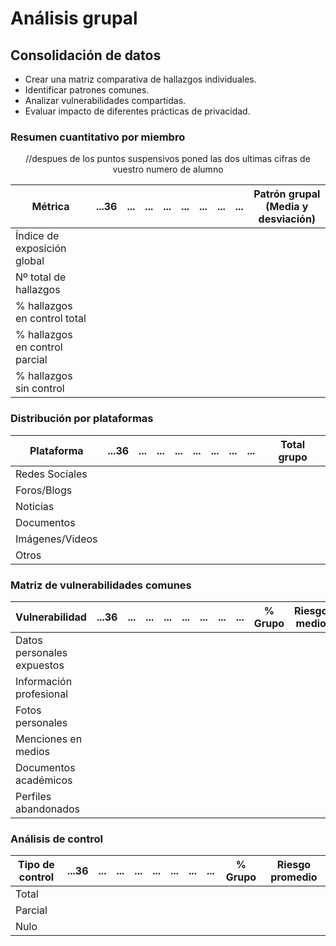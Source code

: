 # Análisis grupal

## Consolidación de datos

- Crear una matriz comparativa de hallazgos individuales.
- Identificar patrones comunes.
- Analizar vulnerabilidades compartidas.
- Evaluar impacto de diferentes prácticas de privacidad.

### Resumen cuantitativo por miembro

<div align=center>

//despues de los puntos suspensivos poned las dos ultimas cifras de vuestro numero de alumno

| Métrica                        | ...36 | ... | ... | ... | ... | ... | ... | ... | Patrón grupal<br>(Media y desviación) |
|--------------------------------|-------|-------|-------|-------|-------|-------|-------|-------|---------------------------------------|
| Índice de exposición global    |       |       |       |       |       |       |       |       |                                       |
| Nº total de hallazgos          |       |       |       |       |       |       |       |       |                                       |
| % hallazgos en control total   |       |       |       |       |       |       |       |       |                                       |
| % hallazgos en control parcial |       |       |       |       |       |       |       |       |                                       |
| % hallazgos sin control        |       |       |       |       |       |       |       |       |                                       |

</div>

### Distribución por plataformas

<div align=center>

| Plataforma      | ...36 | ... | ... | ... | ... | ... | ... | ... | Total grupo |
|-----------------|-------|-------|-------|-------|-------|-------|-------|-------|-------------|
| Redes Sociales  |       |       |       |       |       |       |       |       |             |
| Foros/Blogs     |       |       |       |       |       |       |       |       |             |
| Noticias        |       |       |       |       |       |       |       |       |             |
| Documentos      |       |       |       |       |       |       |       |       |             |
| Imágenes/Videos |       |       |       |       |       |       |       |       |             |
| Otros           |       |       |       |       |       |       |       |       |             |

</div>

### Matriz de vulnerabilidades comunes

<div align=center>

| Vulnerabilidad             | ...36 | ... | ... | ... | ... | ... | ... | ... | % Grupo | Riesgo medio |
|----------------------------|-------|-------|-------|-------|-------|-------|-------|-------|---------|--------------|
| Datos personales expuestos |       |       |       |       |       |       |       |       |         |              |
| Información profesional    |       |       |       |       |       |       |       |       |         |              |
| Fotos personales           |       |       |       |       |       |       |       |       |         |              |
| Menciones en medios        |       |       |       |       |       |       |       |       |         |              |
| Documentos académicos      |       |       |       |       |       |       |       |       |         |              |
| Perfiles abandonados       |       |       |       |       |       |       |       |       |         |              |

</div>

### Análisis de control

<div align=center>

| Tipo de control | ...36 | ... | ... | ... | ... | ... | ... | ... | % Grupo | Riesgo promedio |
|-----------------|-------|-------|-------|-------|-------|-------|-------|-------|---------|-----------------|
| Total           |       |       |       |       |       |       |       |       |         |                 |
| Parcial         |       |       |       |       |       |       |       |       |         |                 |
| Nulo            |       |       |       |       |       |       |       |       |         |                 |

</div>
